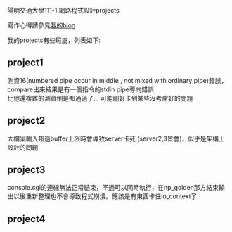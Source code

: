 
陽明交通大學111-1 網路程式設計projects

寫作心得請參見[我的blog](https://laxiflora.github.io/2022/12/21/111-1-交大網路程式設計/)

我的projects有些瑕疵，列表如下:

## project1
測資16(numbered pipe occur in middle , not mixed with ordinary pipe)錯誤，compare出來結果是有一個指令的stdin pipe導向錯誤  
比他還複雜的測資倒是都通過了... 可能剛好卡到某些沒考慮好的問題

## project2
大檔案輸入超過buffer上限時會導致server卡死 (server2,3皆會)，似乎是架構上設計的問題


## project3
console.cgi的連線無法正常結束，不過可以同時執行，在np_golden那方結束輸出以後重新整理也不會導致程式崩潰。應該是有東西卡住io_context了

## project4